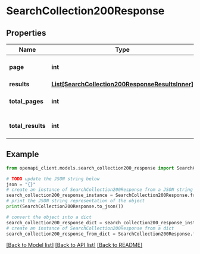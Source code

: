 # SearchCollection200Response


## Properties

Name | Type | Description | Notes
------------ | ------------- | ------------- | -------------
**page** | **int** |  | [optional] [default to 0]
**results** | [**List[SearchCollection200ResponseResultsInner]**](SearchCollection200ResponseResultsInner.md) |  | [optional] 
**total_pages** | **int** |  | [optional] [default to 0]
**total_results** | **int** |  | [optional] [default to 0]

## Example

```python
from openapi_client.models.search_collection200_response import SearchCollection200Response

# TODO update the JSON string below
json = "{}"
# create an instance of SearchCollection200Response from a JSON string
search_collection200_response_instance = SearchCollection200Response.from_json(json)
# print the JSON string representation of the object
print(SearchCollection200Response.to_json())

# convert the object into a dict
search_collection200_response_dict = search_collection200_response_instance.to_dict()
# create an instance of SearchCollection200Response from a dict
search_collection200_response_from_dict = SearchCollection200Response.from_dict(search_collection200_response_dict)
```
[[Back to Model list]](../README.md#documentation-for-models) [[Back to API list]](../README.md#documentation-for-api-endpoints) [[Back to README]](../README.md)



